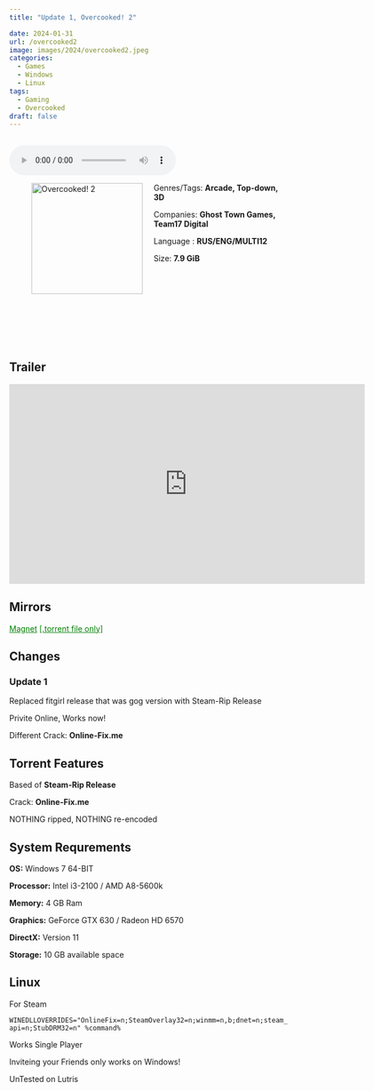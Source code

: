 ```yaml
---
title: "Update 1, Overcooked! 2"

date: 2024-01-31
url: /overcooked2
image: images/2024/overcooked2.jpeg
categories:
  - Games
  - Windows
  - Linux
tags:
  - Gaming
  - Overcooked
draft: false
---
```

##
<style>
  body.dark-mode,
  body.dark-mode main * {
    background: url('/images/2024/overcooked21.jpeg') center center fixed no-repeat;
    background-size: 100% 100%;
    background-size: cover;
    color: #f5f5f5;
  }
</style>
<script>
    document.addEventListener('DOMContentLoaded', function () {
        var body = document.body;
        var switcher = document.querySelector('.js-toggle');
                body.classList.add('dark-mode');
                // Save user preference in storage
                localStorage.setItem('darkMode', 'true');
            
        });
</script>

<audio controls autoplay>
  <source src="/audio/overcooked2.mp3" type="audio/mp3">
  Your browser does not support the audio tag.
</audio>


<figure style="float: left; margin-right: 20px;">
  <img src="/images/2024/overcooked2.jpeg" alt="Overcooked! 2" style="width: 200px;">
</figure>

Genres/Tags: **Arcade, Top-down, 3D**

Companies: **Ghost Town Games, Team17 Digital**

Language : **RUS/ENG/MULTI12**

Size: **7.9 GiB**
# ⠀
# ⠀

## Trailer
<iframe width="640" height="360" src="https://www.youtube.com/embed/gEjbXb_eZcs" title="Overcooked 2: Announcement Trailer" frameborder="0" allow="accelerometer; autoplay; clipboard-write; encrypted-media; gyroscope; picture-in-picture; web-share" allowfullscreen></iframe>

## Mirrors
<a href="magnet:?xt=urn:btih:2LWP5UU5BRZD76U4X7DOLZ265TFDZDZV&dn=Overcooked!%202" style="color: green;">Magnet</a>
<a href="https://www.dropbox.com/scl/fi/nagsuqojpka5itd74stg4/Overcooked-2.torrent?rlkey=1cfq9k49uqawbt26w0ccikvo4&dl=1" style="color: green;">[.torrent file only]</a>

## Changes

### Update 1

Replaced fitgirl release that was gog version with Steam-Rip Release


Privite Online, Works now!

Different Crack: **Online-Fix.me**

## Torrent Features
Based of **Steam-Rip Release**

Crack: **Online-Fix.me**

NOTHING ripped, NOTHING re-encoded

## System Requrements
**OS:** Windows 7 64-BIT

**Processor:** Intel i3-2100 / AMD A8-5600k

**Memory:** 4 GB Ram

**Graphics:** GeForce GTX 630 / Radeon HD 6570

**DirectX:** Version 11

**Storage:** 10 GB available space

## Linux

For Steam

`WINEDLLOVERRIDES="OnlineFix=n;SteamOverlay32=n;winmm=n,b;dnet=n;steam_api=n;StubDRM32=n" %command%`

Works Single Player

Inviteing your Friends only works on Windows!


UnTested on Lutris